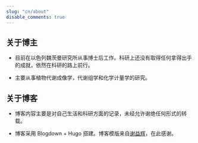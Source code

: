```yaml
---
slug: "cn/about"
disable_comments: true
---
```

## 关于博主        

- 目前在以色列魏茨曼研究所从事博士后工作。科研上还没有取得任何拿得出手的成就，依然在科研的路上前行。 

- 主要从事植物代谢成像学，代谢组学和化学计量学的研究。      




## 关于博客


- 博客内容主要是对自己生活和科研方面的记录，未经允许谢绝任何形式的转载。

- 博客采用 Blogdown + Hugo 搭建。博客模版来自[谢益辉](https://yihui.name)，在此感谢。






